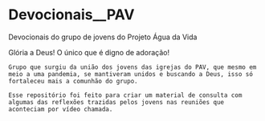 # Devocionais__PAV
Devocionais do grupo de jovens do Projeto Água da Vida

  Glória a Deus! O único que é digno de adoração!
  
    Grupo que surgiu da união dos jovens das igrejas do PAV, que mesmo em meio a uma pandemia, se mantiveram unidos e buscando a Deus, isso só fortaleceu mais a comunhão do grupo.
    
    Esse repositório foi feito para criar um material de consulta com algumas das reflexões trazidas pelos jovens nas reuniões que aconteciam por vídeo chamada.
